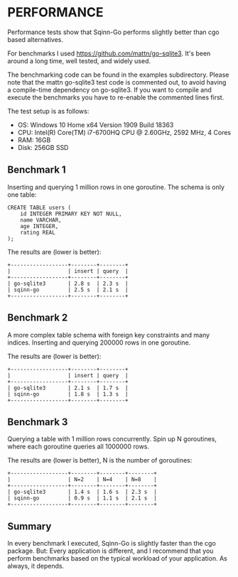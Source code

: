 
PERFORMANCE
==============================================================================

Performance tests show that Sqinn-Go performs slightly better than cgo based
alternatives.

For benchmarks I used <https://github.com/mattn/go-sqlite3>. It's been around a
long time, well tested, and widely used.

The benchmarking code can be found in the examples subdirectory. Please note
that the mattn go-sqlite3 test code is commented out, to avoid having a
compile-time dependency on go-sqlite3. If you want to compile and execute the
benchmarks you have to re-enable the commented lines first.

The test setup is as follows:

- OS: Windows 10 Home x64 Version 1909 Build 18363
- CPU: Intel(R) Core(TM) i7-6700HQ CPU @ 2.60GHz, 2592 MHz, 4 Cores
- RAM: 16GB
- Disk: 256GB SSD

## Benchmark 1

Inserting and querying 1 million rows in one goroutine. The schema is only one
table:

	CREATE TABLE users (
		id INTEGER PRIMARY KEY NOT NULL,
		name VARCHAR,
		age INTEGER,
		rating REAL
	);

The results are (lower is better):

	+------------------+--------+--------+
	|                  | insert | query  |
	+------------------+--------+--------+
	| go-sqlite3       | 2.8 s  | 2.3 s  | 
	| sqinn-go         | 2.5 s  | 2.1 s  | 
	+------------------+--------+--------+


## Benchmark 2

A more complex table schema with foreign key constraints and many indices.
Inserting and querying 200000 rows in one goroutine.

The results are (lower is better):

	+------------------+--------+--------+
	|                  | insert | query  |
	+------------------+--------+--------+
	| go-sqlite3       | 2.1 s  | 1.7 s  | 
	| sqinn-go         | 1.8 s  | 1.3 s  | 
	+------------------+--------+--------+


## Benchmark 3

Querying a table with 1 million rows concurrently. Spin up N goroutines, where
each goroutine queries all 1000000 rows.

The results are (lower is better), N is the number of goroutines:

	+------------------+--------+--------+--------+
	|                  | N=2    | N=4    | N=8    |
	+------------------+--------+--------+--------+
	| go-sqlite3       | 1.4 s  | 1.6 s  | 2.3 s  |
	| sqinn-go         | 0.9 s  | 1.1 s  | 2.1 s  |
	+------------------+--------+--------+--------+


## Summary

In every benchmark I executed, Sqinn-Go is slightly faster than the cgo
package. But: Every application is different, and I
recommend that you perform benchmarks based on the typical workload of
your application. As always, it depends.
